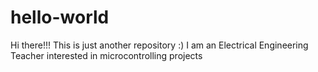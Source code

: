 # hello-world
Hi there!!!  This is just another repository :)
I am an Electrical Engineering Teacher interested in microcontrolling projects
